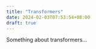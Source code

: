 ```yaml
---
title: "Transformers"
date: 2024-02-03T07:53:54+08:00
draft: true
---
```


Something about transformers...